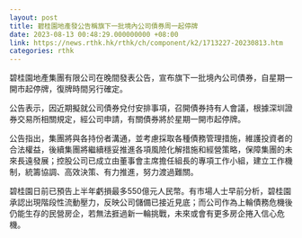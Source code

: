 ```yaml
---
layout: post
title: 碧桂園地產發公告稱旗下一批境內公司債券周一起停牌
date: 2023-08-13 00:48:29.000000000 +08:00
link: https://news.rthk.hk/rthk/ch/component/k2/1713227-20230813.htm
categories: rthk
---
```


碧桂園地產集團有限公司在晚間發表公告，宣布旗下一批境內公司債券，自星期一開市起停牌，復牌時間另行確定。

公告表示，因近期擬就公司債券兌付安排事項，召開債券持有人會議，根據深圳證券交易所相關規定，經公司申請，有關債券將於星期一開市起停牌。

公告指出，集團將與各持份者溝通，並考慮採取各種債務管理措施，維護投資者的合法權益，後續集團將繼續穩妥推進各項風險化解措施和經營策略，保障集團的未來長遠發展；控股公司已成立由董事會主席擔任組長的專項工作小組，建立工作機制，統籌協調、高效決策、有力推進，努力渡過難關。

碧桂園日前已預告上半年虧損最多550億元人民幣。有市場人士早前分析，碧桂園承認出現階段性流動壓力，反映公司儲備已接近見底；而公司作為上輪債務危機後仍能生存的民營房企，若無法捱過新一輪挑戰，未來或會有更多房企捲入信心危機。
